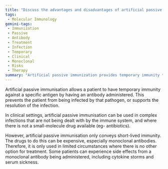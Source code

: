 ```yaml
---
title: "Discuss the advantages and disadvantages of artificial passive immunisation in clinical settings."
tags:
 - Molecular Immunology
gemini-tags:
 - Immunization
 - Passive
 - Antibody
 - Treatment
 - Infection
 - Temporary
 - Clinical
 - Monoclonal
 - Risks
 - Therapy
summary: "Artificial passive immunization provides temporary immunity through administered antibodies to combat specific infections lacking alternative treatments, but its use is limited due to high costs, short-lived effects, and potential side effects."
---
```

Artificial passive immunisation allows a patient to have temporary immunity against a specific antigen by having an antibody administered. This prevents the patient from being infected by that pathogen, or supports the resolution of the infection. 

In clinical settings, artificial passive immunisation can be used in complex infections that are not being dealt with by the immune system, and where there is not a small-molecule drug available (eg- antibiotics). 

However, artificial passive immunisation only conveys short-lived immunity. The drugs to do this can be expensive, especially monoclonal antibodies. Therefore, it is only used in limited circumstances where there is no other option for treatment. Some patients can experience side effects from a monoclonal antibody being administered, including cytokine storms and serum sickness.